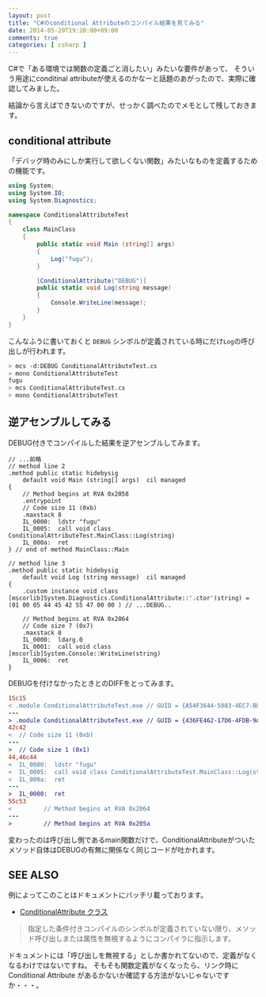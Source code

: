 ```yaml
---
layout: post
title: "C#のconditional Attributeのコンパイル結果を見てみる"
date: 2014-05-29T19:20:00+09:00
comments: true
categories: [ csharp ]
---
```


C#で「ある環境では関数の定義ごと消したい」みたいな要件があって、
そういう用途にconditinal attributeが使えるのかなーと話題のあがったので、実際に確認してみました。

結論から言えばできないのですが、せっかく調べたのでメモとして残しておきます。

<!-- More -->

## conditional attribute

「デバッグ時のみにしか実行して欲しくない関数」みたいなものを定義するための機能です。

``` csharp
using System;
using System.IO;
using System.Diagnostics;

namespace ConditionalAttributeTest
{
    class MainClass
    {
        public static void Main (string[] args)
        {
            Log("fugu");
        }

        [ConditionalAttribute("DEBUG")]
        public static void Log(string message)
        {
            Console.WriteLine(message);
        }
    }
}
```

こんなふうに書いておくと `DEBUG` シンボルが定義されている時にだけ`Log`の呼び出しが行われます。

``` bash
> mcs -d:DEBUG ConditionalAttributeTest.cs
> mono ConditionalAttributeTest
fugu
> mcs ConditionalAttributeTest.cs
> mono ConditionalAttributeTest
```

## 逆アセンブルしてみる

DEBUG付きでコンパイルした結果を逆アセンブルしてみます。

``` plain
// ...前略
// method line 2
.method public static hidebysig
    default void Main (string[] args)  cil managed
{
    // Method begins at RVA 0x2058
    .entrypoint
    // Code size 11 (0xb)
    .maxstack 8
    IL_0000:  ldstr "fugu"
    IL_0005:  call void class ConditionalAttributeTest.MainClass::Log(string)
    IL_000a:  ret
} // end of method MainClass::Main

// method line 3
.method public static hidebysig
    default void Log (string message)  cil managed
{
    .custom instance void class [mscorlib]System.Diagnostics.ConditionalAttribute::'.ctor'(string) =  (01 00 05 44 45 42 55 47 00 00 ) // ...DEBUG..

    // Method begins at RVA 0x2064
    // Code size 7 (0x7)
    .maxstack 8
    IL_0000:  ldarg.0
    IL_0001:  call void class [mscorlib]System.Console::WriteLine(string)
    IL_0006:  ret
}
```

DEBUGを付けなかったときとのDIFFをとってみます。

``` diff
15c15
< .module ConditionalAttributeTest.exe // GUID = {A54F3644-5083-4EC7-B846-8A354DD113AA}
---
> .module ConditionalAttributeTest.exe // GUID = {436FE462-17D6-4FDB-9AA7-15DA92658168}
42c42
<  // Code size 11 (0xb)
---
>  // Code size 1 (0x1)
44,46c44
<  IL_0000:  ldstr "fugu"
<  IL_0005:  call void class ConditionalAttributeTest.MainClass::Log(string)
<  IL_000a:  ret
---
>  IL_0000:  ret
55c53
<         // Method begins at RVA 0x2064
---
>         // Method begins at RVA 0x205a
```

変わったのは呼び出し側であるmain関数だけで、ConditionalAttributeがついたメソッド自体はDEBUGの有無に関係なく同じコードが吐かれます。


## SEE ALSO

例によってこのことはドキュメントにバッチリ載っております。

- [ConditionalAttribute クラス](http://msdn.microsoft.com/ja-jp/library/system.diagnostics.conditionalattribute.aspx)

> 指定した条件付きコンパイルのシンボルが定義されていない限り、メソッド呼び出しまたは属性を無視するようにコンパイラに指示します。

ドキュメントには「呼び出しを無視する」としか書かれてないので、定義がなくなるわけではないですね。
そもそも関数定義がなくなったら、リンク時に Conditional Attribute があるかないか確認する方法がないじゃないですか・・・。
